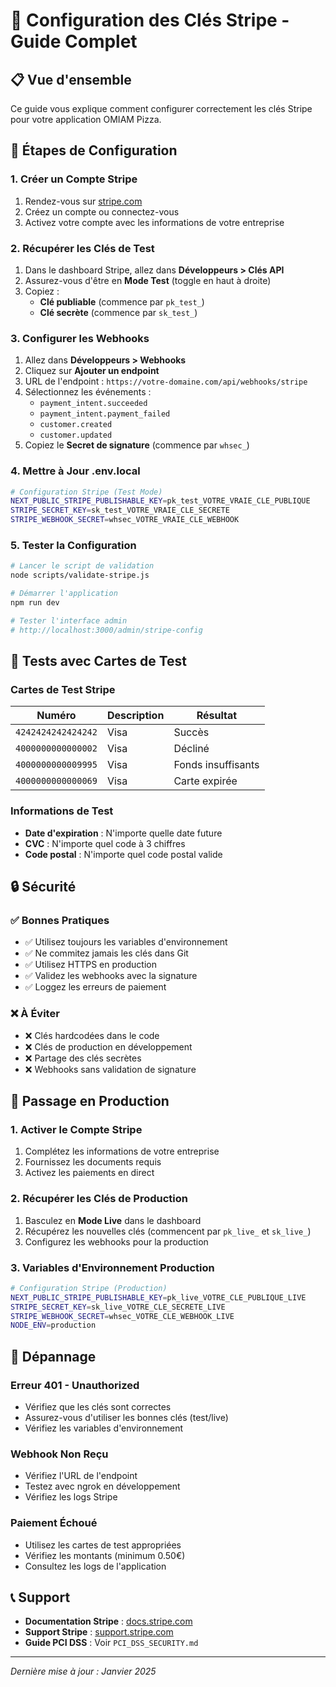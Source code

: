 # 🔑 Configuration des Clés Stripe - Guide Complet

## 📋 Vue d'ensemble

Ce guide vous explique comment configurer correctement les clés Stripe pour votre application OMIAM Pizza.

## 🚀 Étapes de Configuration

### 1. Créer un Compte Stripe

1. Rendez-vous sur [stripe.com](https://stripe.com)
2. Créez un compte ou connectez-vous
3. Activez votre compte avec les informations de votre entreprise

### 2. Récupérer les Clés de Test

1. Dans le dashboard Stripe, allez dans **Développeurs > Clés API**
2. Assurez-vous d'être en **Mode Test** (toggle en haut à droite)
3. Copiez :
   - **Clé publiable** (commence par `pk_test_`)
   - **Clé secrète** (commence par `sk_test_`)

### 3. Configurer les Webhooks

1. Allez dans **Développeurs > Webhooks**
2. Cliquez sur **Ajouter un endpoint**
3. URL de l'endpoint : `https://votre-domaine.com/api/webhooks/stripe`
4. Sélectionnez les événements :
   - `payment_intent.succeeded`
   - `payment_intent.payment_failed`
   - `customer.created`
   - `customer.updated`
5. Copiez le **Secret de signature** (commence par `whsec_`)

### 4. Mettre à Jour .env.local

```bash
# Configuration Stripe (Test Mode)
NEXT_PUBLIC_STRIPE_PUBLISHABLE_KEY=pk_test_VOTRE_VRAIE_CLE_PUBLIQUE
STRIPE_SECRET_KEY=sk_test_VOTRE_VRAIE_CLE_SECRETE
STRIPE_WEBHOOK_SECRET=whsec_VOTRE_VRAIE_CLE_WEBHOOK
```

### 5. Tester la Configuration

```bash
# Lancer le script de validation
node scripts/validate-stripe.js

# Démarrer l'application
npm run dev

# Tester l'interface admin
# http://localhost:3000/admin/stripe-config
```

## 🧪 Tests avec Cartes de Test

### Cartes de Test Stripe

| Numéro | Description | Résultat |
|--------|-------------|----------|
| `4242424242424242` | Visa | Succès |
| `4000000000000002` | Visa | Décliné |
| `4000000000009995` | Visa | Fonds insuffisants |
| `4000000000000069` | Visa | Carte expirée |

### Informations de Test

- **Date d'expiration** : N'importe quelle date future
- **CVC** : N'importe quel code à 3 chiffres
- **Code postal** : N'importe quel code postal valide

## 🔒 Sécurité

### ✅ Bonnes Pratiques

- ✅ Utilisez toujours les variables d'environnement
- ✅ Ne commitez jamais les clés dans Git
- ✅ Utilisez HTTPS en production
- ✅ Validez les webhooks avec la signature
- ✅ Loggez les erreurs de paiement

### ❌ À Éviter

- ❌ Clés hardcodées dans le code
- ❌ Clés de production en développement
- ❌ Partage des clés secrètes
- ❌ Webhooks sans validation de signature

## 🚀 Passage en Production

### 1. Activer le Compte Stripe

1. Complétez les informations de votre entreprise
2. Fournissez les documents requis
3. Activez les paiements en direct

### 2. Récupérer les Clés de Production

1. Basculez en **Mode Live** dans le dashboard
2. Récupérez les nouvelles clés (commencent par `pk_live_` et `sk_live_`)
3. Configurez les webhooks pour la production

### 3. Variables d'Environnement Production

```bash
# Configuration Stripe (Production)
NEXT_PUBLIC_STRIPE_PUBLISHABLE_KEY=pk_live_VOTRE_CLE_PUBLIQUE_LIVE
STRIPE_SECRET_KEY=sk_live_VOTRE_CLE_SECRETE_LIVE
STRIPE_WEBHOOK_SECRET=whsec_VOTRE_CLE_WEBHOOK_LIVE
NODE_ENV=production
```

## 🔧 Dépannage

### Erreur 401 - Unauthorized

- Vérifiez que les clés sont correctes
- Assurez-vous d'utiliser les bonnes clés (test/live)
- Vérifiez les variables d'environnement

### Webhook Non Reçu

- Vérifiez l'URL de l'endpoint
- Testez avec ngrok en développement
- Vérifiez les logs Stripe

### Paiement Échoué

- Utilisez les cartes de test appropriées
- Vérifiez les montants (minimum 0.50€)
- Consultez les logs de l'application

## 📞 Support

- **Documentation Stripe** : [docs.stripe.com](https://docs.stripe.com)
- **Support Stripe** : [support.stripe.com](https://support.stripe.com)
- **Guide PCI DSS** : Voir `PCI_DSS_SECURITY.md`

---

*Dernière mise à jour : Janvier 2025*